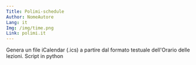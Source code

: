 ```yaml
---
Title: Polimi-schedule
Author: NomeAutore
Lang: it
Img: /img/time.png
Link: polimi.it
---
```

Genera un file iCalendar (.ics) a partire dal formato testuale dell'Orario delle lezioni. Script in python
